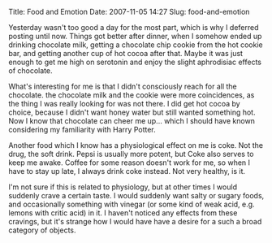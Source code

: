 Title: Food and Emotion
Date: 2007-11-05 14:27
Slug: food-and-emotion

Yesterday wasn't too good a day for the most part, which is why I
deferred posting until now. Things got better after dinner, when I
somehow ended up drinking chocolate milk, getting a chocolate chip
cookie from the hot cookie bar, and getting another cup of hot cocoa
after that. Maybe it was just enough to get me high on serotonin and
enjoy the slight aphrodisiac effects of chocolate.

What's interesting for me is that I didn't consciously reach for all the
chocolate. the chocolate milk and the cookie were more coincidences, as
the thing I was really looking for was not there. I did get hot cocoa by
choice, because I didn't want honey water but still wanted something
hot. Now I know that chocolate can cheer me up... which I should have
known considering my familiarity with Harry Potter.

Another food which I know has a physiological effect on me is coke. Not
the drug, the soft drink. Pepsi is usually more potent, but Coke also
serves to keep me awake. Coffee for some reason doesn't work for me, so
when I have to stay up late, I always drink coke instead. Not very
healthy, is it.

I'm not sure if this is related to physiology, but at other times I
would suddenly crave a certain taste. I would suddenly want salty or
sugary foods, and occasionally something with vinegar (or some kind of
weak acid, e.g. lemons with critic acid) in it. I haven't noticed any
effects from these cravings, but it's strange how I would have have a
desire for a such a broad category of objects.

